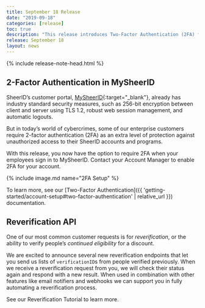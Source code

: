 ```yaml
---
title: September 18 Release
date: "2019-09-18"
categories: [release]
toc: true
description: "This release introduces Two-Factor Authentication (2FA) for MySheerID and our highly-anticipated Reverification API."
release: September 18
layout: news
---
```


{% include release-note-head.html %}

## 2-Factor Authentication in MySheerID

SheerID’s customer portal, [MySheerID](https://my.sheerid.com){:target="_blank"}, already has industry standard security measures, such as 256-bit encryption between client and server using TLS 1.2, robust web session management, and automatic logouts.

But in today’s world of cybercrimes, some of our enterprise customers require 2-factor authentication (2FA) as an extra level of protection against unauthorized access to their SheerID accounts and programs.

With this release, you now have the option to require 2FA when your employees sign in to MySheerID. Contact your Account Manager to enable 2FA for your account.

{% include image.md name="2FA Setup" %}

To learn more, see our [Two-Factor Authentication]({{ 'getting-started/account-setup#two-factor-authentication' | relative_url }}) documentation.

## Reverification API

One of our most common customer requests is for *reverification*, or the ability to verify people’s *continued eligibility* for a discount.

We are excited to announce several new reverification endpoints that let you send us lists of `verificationID`s from people verified previously. When we receive a reverification request from you, we will check their status again and respond with a new result. When used in combination with other features like email notifiers and webhooks we can support you in fully automating a reverification process.

<!-- todo: add link here -->
See our Reverification Tutorial to learn more.

